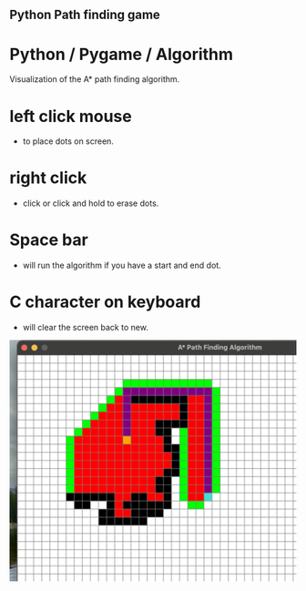 ## Python Path finding game

# Python / Pygame / Algorithm 
Visualization of the A* path finding algorithm.


# left click mouse
- to place dots on screen.
# right click
- click or click and hold to erase dots.
# Space bar
- will run the algorithm if you have a start and end dot.
# C character on keyboard
- will clear the screen back to new.



![Alt text](image/path.png?raw=true "path.png")





